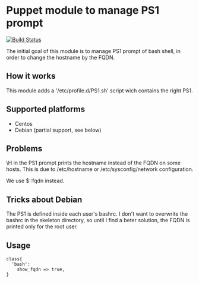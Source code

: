 Puppet module to manage PS1 prompt
===

[![Build Status](https://travis-ci.org/roidelapluie/puppet-bash.svg?branch=master)](https://travis-ci.org/Inuits/puppet-bash)

The initial goal of this module is to manage PS1 prompt of bash shell, in order to change the hostname by the FQDN.

How it works
---

This module adds a '/etc/profile.d/PS1.sh' script wich contains the right PS1.

Supported platforms
---

* Centos
* Debian (partial support, see below)

Problems
---

\H in the PS1 prompt prints the hostname instead of the FQDN on some hosts. This is due to /etc/hostname or /etc/sysconfig/network configuration.

We use $::fqdn instead.

Tricks about Debian
---

The PS1 is defined inside each user's bashrc. I don't want to overwrite the bashrc in the skeleton directory, so until I find a beter solution, the FQDN is printed only for the root user.

Usage
---

```puppet
class{
  'bash':
    show_fqdn => true,
}
```
